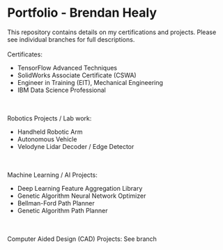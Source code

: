 # Portfolio - Brendan Healy
This repository contains details on my certifications and projects. Please see individual branches for full descriptions.
<br /><br />
Certificates:
- TensorFlow Advanced Techniques
- SolidWorks Associate Certificate (CSWA)
- Engineer in Training (EIT), Mechanical Engineering
- IBM Data Science Professional

<br /><br />
Robotics Projects / Lab work:
- Handheld Robotic Arm
- Autonomous Vehicle
- Velodyne Lidar Decoder / Edge Detector

<br /><br />
Machine Learning / AI Projects:
- Deep Learning Feature Aggregation Library
- Genetic Algorithm Neural Network Optimizer
- Bellman-Ford Path Planner
- Genetic Algorithm Path Planner

<br /><br />
Computer Aided Design (CAD) Projects:
See branch
